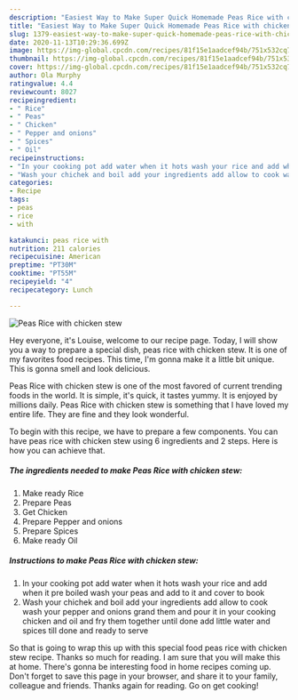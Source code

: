 ```yaml
---
description: "Easiest Way to Make Super Quick Homemade Peas Rice with chicken stew"
title: "Easiest Way to Make Super Quick Homemade Peas Rice with chicken stew"
slug: 1379-easiest-way-to-make-super-quick-homemade-peas-rice-with-chicken-stew
date: 2020-11-13T10:29:36.699Z
image: https://img-global.cpcdn.com/recipes/81f15e1aadcef94b/751x532cq70/peas-rice-with-chicken-stew-recipe-main-photo.jpg
thumbnail: https://img-global.cpcdn.com/recipes/81f15e1aadcef94b/751x532cq70/peas-rice-with-chicken-stew-recipe-main-photo.jpg
cover: https://img-global.cpcdn.com/recipes/81f15e1aadcef94b/751x532cq70/peas-rice-with-chicken-stew-recipe-main-photo.jpg
author: Ola Murphy
ratingvalue: 4.4
reviewcount: 8027
recipeingredient:
- " Rice"
- " Peas"
- " Chicken"
- " Pepper and onions"
- " Spices"
- " Oil"
recipeinstructions:
- "In your cooking pot add water when it hots wash your rice and add when it pre boiled wash your peas and add to it and cover to book"
- "Wash your chichek and boil add your ingredients add allow to cook wash your pepper and onions grand them and pour it in your cooking chicken and oil and fry them together until done add little water and spices till done and ready to serve"
categories:
- Recipe
tags:
- peas
- rice
- with

katakunci: peas rice with 
nutrition: 211 calories
recipecuisine: American
preptime: "PT30M"
cooktime: "PT55M"
recipeyield: "4"
recipecategory: Lunch

---
```



![Peas Rice with chicken stew](https://img-global.cpcdn.com/recipes/81f15e1aadcef94b/751x532cq70/peas-rice-with-chicken-stew-recipe-main-photo.jpg)

Hey everyone, it's Louise, welcome to our recipe page. Today, I will show you a way to prepare a special dish, peas rice with chicken stew. It is one of my favorites food recipes. This time, I'm gonna make it a little bit unique. This is gonna smell and look delicious.

Peas Rice with chicken stew is one of the most favored of current trending foods in the world. It is simple, it's quick, it tastes yummy. It is enjoyed by millions daily. Peas Rice with chicken stew is something that I have loved my entire life. They are fine and they look wonderful.




To begin with this recipe, we have to prepare a few components. You can have peas rice with chicken stew using 6 ingredients and 2 steps. Here is how you can achieve that.

<!--inarticleads1-->

##### The ingredients needed to make Peas Rice with chicken stew:

1. Make ready  Rice
1. Prepare  Peas
1. Get  Chicken
1. Prepare  Pepper and onions
1. Prepare  Spices
1. Make ready  Oil




<!--inarticleads2-->

##### Instructions to make Peas Rice with chicken stew:

1. In your cooking pot add water when it hots wash your rice and add when it pre boiled wash your peas and add to it and cover to book
1. Wash your chichek and boil add your ingredients add allow to cook wash your pepper and onions grand them and pour it in your cooking chicken and oil and fry them together until done add little water and spices till done and ready to serve




So that is going to wrap this up with this special food peas rice with chicken stew recipe. Thanks so much for reading. I am sure that you will make this at home. There's gonna be interesting food in home recipes coming up. Don't forget to save this page in your browser, and share it to your family, colleague and friends. Thanks again for reading. Go on get cooking!

